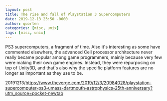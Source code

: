 ```yaml
---
layout: post
title: The rise and fall of Playstation 3 Supercomputers
date: 2019-12-13 23:50 -0600
author: quorten
categories: [misc, unix]
tags: [misc, unix]
---
```


PS3 supercomputers, a fragment of time.  Also it's interesting as some
have commented elsewhere, the advanced Cell processor architecture
never really became popular among game programmers, mainly because
very few were making their own game engines.  Instead, they were
repurposing on top of Unity3D, and that's also why the specific
platform features are no longer as important as they use to be.

20191213/https://www.theverge.com/2019/12/3/20984028/playstation-supercomputer-ps3-umass-dartmouth-astrophysics-25th-anniversary?utm_source=pocket-newtab
